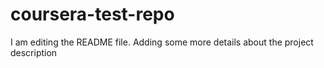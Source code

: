 # coursera-test-repo

I am editing the README file. Adding some more details about the project description
